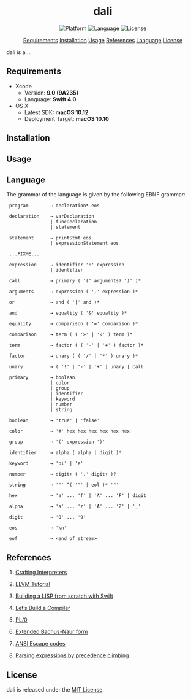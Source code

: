 <center> 
    <h1>dali</h1> 
</center>

<p align="center">
    <img src="https://img.shields.io/badge/platform-osx-lightgrey.svg" alt="Platform">
    <img src="https://img.shields.io/badge/language-swift-orange.svg" alt="Language">
    <img src="https://img.shields.io/badge/license-MIT-blue.svg" alt="License">
</p>

<p align="center">
    <a href="#requirements">Requirements</a>
    <a href="#installation">Installation</a>
    <a href="#usage">Usage</a>
    <a href="#references">References</a>
    <a href="#language">Language</a>
    <a href="#license">License</a>
</p>

dali is a ...

## Requirements

- Xcode
    - Version: **9.0 (9A235)**
    - Language: **Swift 4.0**
- OS X
    - Latest SDK: **macOS 10.12**
    - Deployment Target: **macOS 10.10**

## Installation

## Usage

## Language

The grammar of the language is given by the following EBNF grammar:

```
 program        → declaration* eos
 
 declaration    → varDeclaration
                | funcDeclaration
                | statement
 
 statement      → printStmt eos
                | expressionStatement eos
 
 ...FIXME...
 
 expression     → identifier ':' expression
                | identifier
 
 call           → primary ( '(' arguments? ')' )*

 arguments      → expression ( ',' expression )*

 or             → and ( '|' and )*
 
 and            → equality ( '&' equality )*
 
 equality       → comparison ( '=' comparison )*
 
 comparison     → term ( ( '>' | '<' ) term )*
 
 term           → factor ( ( '-' | '+' ) factor )*
 
 factor         → unary ( ( '/' | '*' ) unary )*
 
 unary          → ( '!' | '-' | '+' ) unary | call
 
 primary        → boolean
                | color 
                | group
                | identifier
                | keyword
                | number
                | string
 
 boolean        → 'true' | 'false'

 color          → '#' hex hex hex hex hex hex
 
 group          → '(' expression ')'

 identifier     → alpha ( alpha | digit )*
 
 keyword        → 'pi' | 'e'

 number         → digit+ ( '.' digit+ )?
 
 string         → '"' ^( '"' | eol )* '"'
 
 hex            → 'a' ... 'f' | 'A' ... 'F' | digit
 
 alpha          → 'a' ... 'z' | 'A' ... 'Z' | '_'
 
 digit          → '0' ... '9'
 
 eos            → '\n'
 
 eof            → <end of stream>

```

## References

1. [Crafting Interpreters](http://www.craftinginterpreters.com)

2. [LLVM Tutorial](http://llvm.org/docs/tutorial/index.html)

3. [Building a LISP from scratch with Swift](https://www.uraimo.com/2017/02/05/building-a-lisp-from-scratch-with-swift/)

4. [Let’s Build a Compiler](http://blog.analogmachine.org/2011/09/20/lets-build-a-compiler/)

5. [PL/0](https://en.wikipedia.org/wiki/PL/0)

6. [Extended Bachus-Naur form](https://en.wikipedia.org/wiki/Extended_Backus–Naur_form)

7. [ANSI Escape codes](https://en.wikipedia.org/wiki/ANSI_escape_code)

8. [Parsing expressions by precedence climbing](http://eli.thegreenplace.net/2012/08/02/parsing-expressions-by-precedence-climbing)

## License

dali is released under the [MIT License](LICENSE.md).
